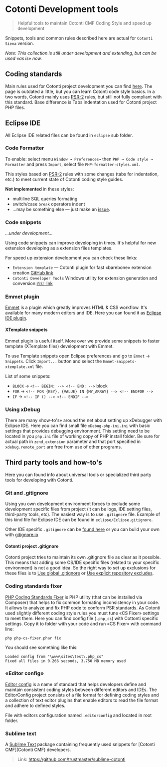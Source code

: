 # Cotonti Development tools #

> Helpful tools to maintain Cotonti CMF Coding Style and speed up development

Snippets, tools and common rules described here are actual for `Cotonti Siena` version. 

*Note: This collection is still under development and extending, but can be used «as is» now.*

## Coding standards ##

Main rules used for Cotonti project development you can find [here](https://www.cotonti.com/docs/devel/coding_style).
The page is outdated a little, but you can learn Cotonti code style basics.
In a two words, Cotonti mainly uses [PSR-2](http://www.php-fig.org/psr/psr-2/) rules, but still not fully compliant with this standard. Base difference is Tabs indentation used for Cotonti project PHP files.


## Eclipse IDE ##

All Eclipse IDE related files can be found in `eclipse` sub folder.

### Code Formatter ###

To enable: select menu `Window → Preferences→` then `PHP → Code style → Formatter` and press `Import`, select file `PHP-formatter-styles.xml`. 

This styles based on [PSR-2](http://www.php-fig.org/psr/psr-2/) rules with some changes (tabs for indentation, etc.) to meet current state of Cotonti coding style guides.

**Not implemented** in these styles:
 * multiline SQL queries formating
 * switch/case `break` operators indent
 * …may be something else — just make an [issue](https://github.com/macik/cotonti-coding_style/issues/new).

### Code snippets ###

  *…under development…*

Using code snippets can improve developing in times. It's helpful for new extension developing as a extension files templates.

For speed up extension development you can check these links:
 * `Extension template` — Cotonti plugin for fast «barebone» extension creation [GitHub link](https://github.com/macik/cot-extension_template)
 * `Cotonti Developer Tools` Windows utility for extension generation and conversion  [:ru: link](http://littledev.ru/news/cotonti/cotontidev/cotdevtools.html) 

### Emmet plugin ###

[Emmet](http://emmet.io/) is a plugin which greatly improves HTML & CSS workflow.
It's available for many modern editors and IDE. Here you can found it as [Eclipse IDE plugin](https://github.com/emmetio/emmet-eclipse#readme).

#### XTemplate snippets ####

Emmet plugin is useful itself. More over we provide some snippets to faster template (XTemplate files) development with Emmet.

To use Template snippets open Eclipse preferences and go to `Emmet` → `Snippets`.
Click `Import...` button and select the `Emmet-snippets-xtemplate.xml` file.

List of some snippets:
* `BLOCK` → `<!-- BEGIN: --> <!-- END: -->` block
* `FOR` → `<!-- FOR {KEY}, {VALUE} IN {MY_ARRAY} --> <!-- ENDFOR -->`
* `IF` → `<!-- IF () --> <!-- ENDIF -->`

### Using xDebug ###

There are many «how-to's» around the net about setting up xDebugger with Eclipse IDE. Here you can find small file `xDebug-php-ini.ini` with basic settings that provides debugging environment. This setting need to be located in you `php.ini` file of working copy of PHP install folder. Be sure for actual path in `zend_extension` parameter and that port specified in `xdebug.remote_port` are free from use of other programs.


## Third party tools and how-to's ##

Here you can found info about universal tools or specialized third party tools for developing with Cotonti.

### Git and .gitignore ###

Using you own development environment forces to exclude some development specific 
files from project (it can be logs, IDE setting files, third-party tools, etc).
The easiest way is to use `.gitignore` file. Example of this kind file for Eclipse IDE can be found in `eclipse/Eclipse.gitignore`.

Other IDE specific `.gitignore` can be [found here](https://github.com/github/gitignore) or you can build your own with [gitignore.io](https://www.gitignore.io/)


#### Cotonti project .gitignore ####

Cotonti project tries to maintain its own .gitignore file as clear as it possible. This means that adding some OS/IDE specific files (related to your specific environment) is not a good idea. So the right way to set up exclusions for these files is to [Use global .gitignore](https://help.github.com/articles/ignoring-files/#create-a-global-gitignore) or [Use explicit repository excludes](https://help.github.com/articles/ignoring-files/#explicit-repository-excludes).

### Coding standards fixer ###

[PHP Coding Standards Fixer](http://cs.sensiolabs.org/) is PHP utility (that can be installed via Composer) that helps to fix common formating inconsistency in your code. It allows to analyze and fix PHP code to conform PSR standards. 
As Cotonti used slightly different coding style rules you must tune «CS Fixer» settings to meet them. Here you can find config file (`.php_cs`) with Cottonti specific settings. Copy it to folder with your code and run «CS Fixer» with command line:
```
php php-cs-fixer.phar fix
```
You should see something like this:
```
Loaded config from "\www\sites\test\.php_cs"
Fixed all files in 0.266 seconds, 3.750 MB memory used
```

### «Editor config» ###

[Editor config](http://editorconfig.org/) is a name of standard that helps developers define and maintain consistent coding styles between different editors and IDEs. The EditorConfig project consists of a file format for defining coding styles and a collection of text editor plugins that enable editors to read the file format and adhere to defined styles.

File with editors configuration named `.editorconfig` and located in root folder.

### Sublime text ###

A [Sublime Text](http://www.sublimetext.com/) package containing frequently used snippets for [Cotonti CMF](Cotonti CMF) developers.

 > Link: https://github.com/trustmaster/sublime-cotonti

